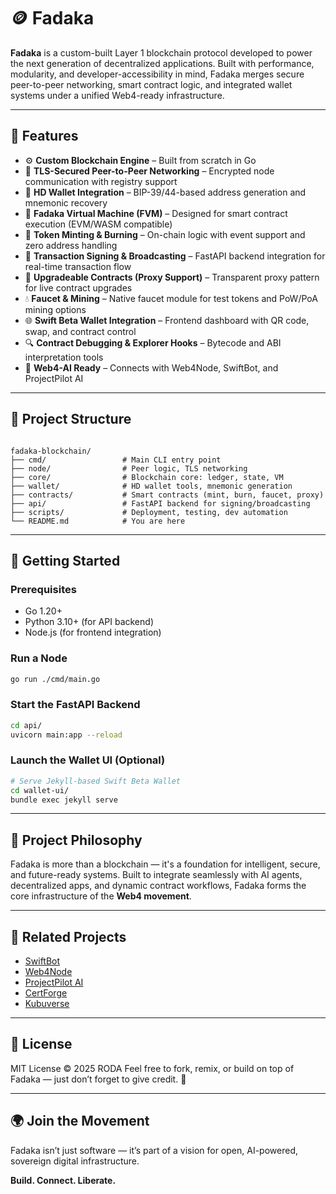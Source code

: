 
# 🪙 Fadaka 

**Fadaka** is a custom-built Layer 1 blockchain protocol developed to power the next generation of decentralized applications. Built with performance, modularity, and developer-accessibility in mind, Fadaka merges secure peer-to-peer networking, smart contract logic, and integrated wallet systems under a unified Web4-ready infrastructure.

---

## 🚀 Features

- ⚙️ **Custom Blockchain Engine** – Built from scratch in Go
- 🔐 **TLS-Secured Peer-to-Peer Networking** – Encrypted node communication with registry support
- 🔄 **HD Wallet Integration** – BIP-39/44-based address generation and mnemonic recovery
- 🧠 **Fadaka Virtual Machine (FVM)** – Designed for smart contract execution (EVM/WASM compatible)
- 🔁 **Token Minting & Burning** – On-chain logic with event support and zero address handling
- 📡 **Transaction Signing & Broadcasting** – FastAPI backend integration for real-time transaction flow
- 🧪 **Upgradeable Contracts (Proxy Support)** – Transparent proxy pattern for live contract upgrades
- 💧 **Faucet & Mining** – Native faucet module for test tokens and PoW/PoA mining options
- 🌐 **Swift Beta Wallet Integration** – Frontend dashboard with QR code, swap, and contract control
- 🔍 **Contract Debugging & Explorer Hooks** – Bytecode and ABI interpretation tools
- 🧬 **Web4-AI Ready** – Connects with Web4Node, SwiftBot, and ProjectPilot AI

---

## 📁 Project Structure

```

fadaka-blockchain/
├── cmd/                 # Main CLI entry point
├── node/                # Peer logic, TLS networking
├── core/                # Blockchain core: ledger, state, VM
├── wallet/              # HD wallet tools, mnemonic generation
├── contracts/           # Smart contracts (mint, burn, faucet, proxy)
├── api/                 # FastAPI backend for signing/broadcasting
├── scripts/             # Deployment, testing, dev automation
└── README.md            # You are here

````

---

## 🔧 Getting Started

### Prerequisites
- Go 1.20+
- Python 3.10+ (for API backend)
- Node.js (for frontend integration)

### Run a Node
```bash
go run ./cmd/main.go
````

### Start the FastAPI Backend

```bash
cd api/
uvicorn main:app --reload
```

### Launch the Wallet UI (Optional)

```bash
# Serve Jekyll-based Swift Beta Wallet
cd wallet-ui/
bundle exec jekyll serve
```

---

## 🧠 Project Philosophy

Fadaka is more than a blockchain — it's a foundation for intelligent, secure, and future-ready systems. Built to integrate seamlessly with AI agents, decentralized apps, and dynamic contract workflows, Fadaka forms the core infrastructure of the **Web4 movement**.

---

## 🤝 Related Projects

* [SwiftBot](https://github.com/Web4application/swiftbot)
* [Web4Node](https://github.com/Web4application/web4node)
* [ProjectPilot AI](https://github.com/QUBUHUB-incs/projectpilot)
* [CertForge](https://github.com/Web4application/certforge)
* [Kubuverse](https://github.com/QUBUHUB-incs/kubuverse)

---

## 📜 License

MIT License © 2025 RODA
Feel free to fork, remix, or build on top of Fadaka — just don’t forget to give credit. 🔗

---

## 🌍 Join the Movement

Fadaka isn’t just software — it’s part of a vision for open, AI-powered, sovereign digital infrastructure.

**Build. Connect. Liberate.**

